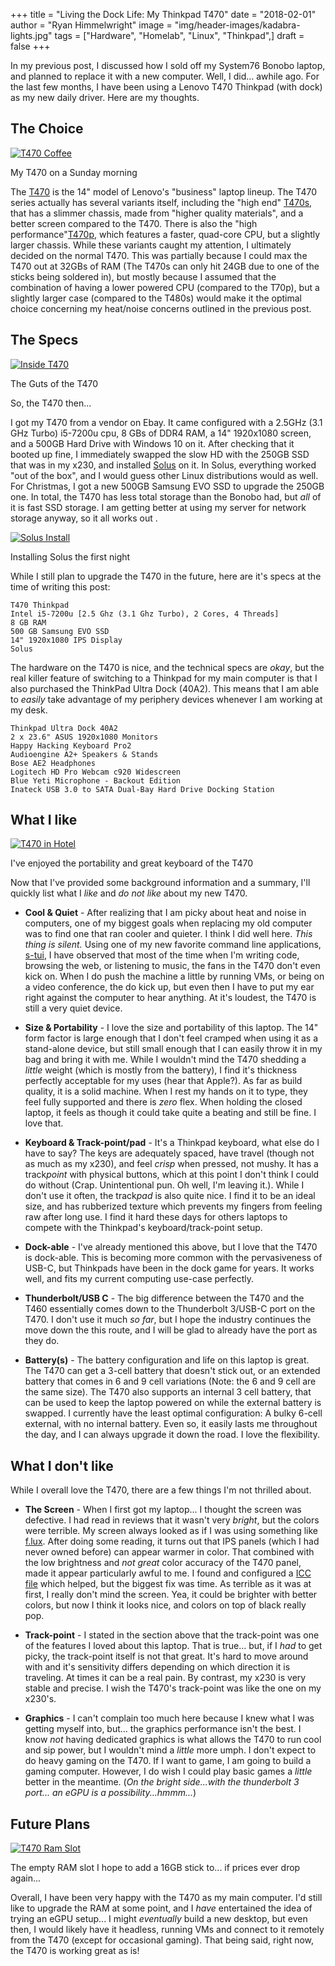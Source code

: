 +++
title  = "Living the Dock Life: My Thinkpad T470"
date   = "2018-02-01"
author = "Ryan Himmelwright"
image  = "img/header-images/kadabra-lights.jpg"
tags   = ["Hardware", "Homelab", "Linux", "Thinkpad",]
draft  = false
+++

In my previous post, I discussed how I sold off my System76 Bonobo laptop, and
 planned to replace it with a new computer. Well, I did... awhile ago. For the
 last few months, I have been using a Lenovo T470 Thinkpad (with dock) as my new
 daily driver. Here are my thoughts.

<!--more-->

## The Choice

<a href="../../img/posts/my-t470/coffee-picture.jpg"><img alt="T470 Coffee" src="../../img/posts/my-t470/coffee-picture.jpg" style="max-width: 100%;"/></a>
<div class="caption">My T470 on a Sunday morning</div>

The
[T470](https://www.notebookcheck.net/Lenovo-ThinkPad-T470-Core-i5-Full-HD-Notebook-Review.198130.0.html)
is the 14" model of Lenovo's "business" laptop lineup. The T470 series actually
has several variants itself, including the "high end"
[T470s](https://www.notebookcheck.net/Lenovo-ThinkPad-T470s-Core-i7-WQHD-Laptop-Review.200880.0.html),
that has a slimmer chassis, made from "higher quality materials", and a better
screen compared to the T470. There is also the "high
performance"[T470p](https://www.notebookcheck.net/Lenovo-ThinkPad-T470p-Core-i7-GeForce-940MX-Laptop-Review.226802.0.html),
which features a faster, quad-core CPU, but a slightly larger chassis. While
these variants caught my attention, I ultimately decided on the normal T470.
This was partially because I could max the T470 out at 32GBs of RAM (The T470s
can only hit 24GB due to one of the sticks being soldered in), but mostly
because I assumed that the combination of having a lower powered CPU (compared
to the T70p), but a slightly larger case (compared to the T480s) would make it
the optimal choice concerning my heat/noise concerns outlined in the previous
post.

## The Specs

<a href="../../img/posts/my-t470/inside.jpg"><img alt="Inside T470" src="../../img/posts/my-t470/inside.jpg" style="max-width: 100%;"/></a>
<div class="caption">The Guts of the T470</div>

So, the T470 then... 

I got my T470 from a vendor on Ebay. It came configured with a 2.5GHz (3.1 GHz
Turbo) i5-7200u cpu, 8 GBs of DDR4 RAM, a 14" 1920x1080 screen, and a 500GB Hard
Drive with Windows 10 on it. After checking that it booted up fine, I
immediately swapped the slow HD with the 250GB SSD that was in my x230, and
installed [Solus](https://solus-project.com) on it. In Solus, everything worked
"out of the box", and I would guess other Linux distributions would as well. For
Christmas, I got a new 500GB Samsung EVO SSD to upgrade the 250GB one. In total,
the T470 has less total storage than the Bonobo had, but *all* of it is fast SSD
storage. I am getting better at using my server for network storage anyway, so
it all works out <i class="fa fa-smile-o" aria-hidden="true"></i>.

<a href="../../img/posts/my-t470/solus-install.jpg"><img alt="Solus Install" src="../../img/posts/my-t470/solus-install.jpg" style="max-width: 100%;"/></a>
<div class="caption">Installing Solus the first night</div>

While I still plan to upgrade the T470 in the future, here are it's specs at the
time of writing this post:

```
T470 Thinkpad
Intel i5-7200u [2.5 Ghz (3.1 Ghz Turbo), 2 Cores, 4 Threads]
8 GB RAM
500 GB Samsung EVO SSD
14" 1920x1080 IPS Display 
Solus
```

The hardware on the T470 is nice, and the technical specs are *okay*, but the
real killer feature of switching to a Thinkpad for my main computer is that I
also purchased the ThinkPad Ultra Dock (40A2). This means that I am able to
*easily* take advantage of my periphery devices whenever I am working at my
desk.

```
Thinkpad Ultra Dock 40A2
2 x 23.6" ASUS 1920x1080 Monitors
Happy Hacking Keyboard Pro2 
Audioengine A2+ Speakers & Stands
Bose AE2 Headphones
Logitech HD Pro Webcam c920 Widescreen
Blue Yeti Microphone - Backout Edition
Inateck USB 3.0 to SATA Dual-Bay Hard Drive Docking Station
```


## What I like

<a href="../../img/posts/my-t470/hotel.jpg"><img alt="T470 in Hotel" src="../../img/posts/my-t470/hotel.jpg" style="max-width: 100%;"/></a>
<div class="caption">I've enjoyed the portability and great keyboard of the T470</div>

Now that I've provided some background information and a summary, I'll quickly
list what I *like* and *do not like* about my new T470.

- **Cool & Quiet** - After realizing that I am picky about heat and noise in
  computers, one of my biggest goals when replacing my old computer was to find
  one that ran cooler and quieter. I think I did well here. *This thing is
  silent.* Using one of my new favorite command line applications,
  [s-tui](https://amanusk.github.io/s-tui/), I have observed that most of the
  time when I'm writing code, browsing the web, or listening to music, the fans
  in the T470 don't even kick on. When I do push the machine a little by
  running VMs, or being on a video conference, the do kick up, but even then I
  have to put my ear right against the computer to hear anything. At it's
  loudest, the T470 is still a very quiet device.
  
- **Size & Portability** - I love the size and portability of this laptop. The
  14" form factor is large enough that I don't feel cramped when using it as a
  stand-alone device, but still small enough that I can easily throw it in my
  bag and bring it with me. While I wouldn't mind the T470 shedding a *little*
  weight (which is mostly from the battery), I find it's thickness perfectly
  acceptable for my uses (hear that Apple?). As far as build quality, it is a
  solid machine. When I rest my hands on it to type, they feel fully supported
  and there is *zero* flex. When holding the closed laptop, it feels as though
  it could take quite a beating and still be fine. I love that.
  
- **Keyboard & Track-point/pad** - It's a Thinkpad keyboard, what else do I have
  to say? The keys are adequately spaced, have travel (though not as much as my
  x230), and feel *crisp* when pressed, not mushy. It has a track*point* with
  physical buttons, which at this point I don't think I could do without (Crap.
  Unintentional pun. Oh well, I'm leaving it.). While I don't use it often, the
  track*pad* is also quite nice. I find it to be an ideal size, and has
  rubberized texture which prevents my fingers from feeling raw after long use.
  I find it hard these days for others laptops to compete with the Thinkpad's
  keyboard/track-point setup.
  
- **Dock-able** - I've already mentioned this above, but I love that the T470 is
  dock-able. This is becoming more common with the pervasiveness of USB-C, but
  Thinkpads have been in the dock game for years. It works well, and fits my
  current computing use-case perfectly.

- **Thunderbolt/USB C** - The big difference between the T470 and the T460
  essentially comes down to the Thunderbolt 3/USB-C port on the T470. I don't
  use it much *so far*, but I hope the industry continues the move down the this
  route, and I will be glad to already have the port as they do.

- **Battery(s)** - The battery configuration and life on this laptop is great.
  The T470 can get a 3-cell battery that doesn't stick out, or an extended
  battery that comes in 6 and 9 cell variations (Note: the 6 and 9 cell are the
  same size). The T470 also supports an internal 3 cell battery, that can be
  used to keep the laptop powered on while the external battery is swapped. I
  currently have the least optimal configuration: A bulky 6-cell external, with
  no internal battery. Even so, it easily lasts me throughout the day, and I can
  always upgrade it down the road. I love the flexibility.

## What I don't like

While I overall love the T470, there are a few things I'm not thrilled about.

- **The Screen** - When I first got my laptop... I thought the screen was
  defective. I had read in reviews that it wasn't very *bright*, but the colors
  were terrible. My screen always looked as if I was using something like
  [f.lux](https://justgetflux.com/). After doing some reading, it turns out that
  IPS panels (which I had never owned before) can appear warmer in color. That
  combined with the low brightness and *not great* color accuracy of the T470
  panel, made it appear particularly awful to me. I found and configured a [ICC
  file](https://www.notebookcheck.net/uploads/tx_nbc2/N140HCA_EAB_01.icm) which
  helped, but the biggest fix was time. As terrible as it was at first, I really
  don't mind the screen. Yea, it could be brighter with better colors, but now I
  think it looks nice, and colors on top of black really pop.

- **Track-point** - I stated in the section above that the track-point was one of
  the features I loved about this laptop. That is true... but, if I *had* to get
  picky, the track-point itself is not that great. It's hard to move around with
  and it's sensitivity differs depending on which direction it is traveling. At
  times it can be a real pain. By contrast, my x230 is very stable and precise.
  I wish the T470's track-point was like the one on my x230's.
  
- **Graphics** - I can't complain too much here because I knew what I was
  getting myself into, but... the graphics performance isn't the best. I know
  *not* having dedicated graphics is what allows the T470 to run cool and sip
  power, but I wouldn't mind a *little* more umph. I don't expect to do heavy
  gaming on the T470. If I want to game, I am going to build a gaming computer.
  However, I do wish I could play basic games a *little* better in the meantime.
  (*On the bright side...with the thunderbolt 3 port... an eGPU is a
  possibility...hmmm...*)

## Future Plans

<a href="../../img/posts/my-t470/ram-upgrade.jpg"><img alt="T470 Ram Slot" src="../../img/posts/my-t470/ram-upgrade.jpg" style="max-width: 100%;"/></a>
<div class="caption">The empty RAM slot I hope to add a 16GB stick to... if prices ever drop again...</div>

Overall, I have been very happy with the T470 as my main computer. I'd still
like to upgrade the RAM at some point, and I *have* entertained the idea of
trying an eGPU setup... I might *eventually* build a new desktop, but even then,
I would likely have it headless, running VMs and connect to it remotely from the
T470 (except for occasional gaming). That being said, right now, the T470 is
working great as is!
